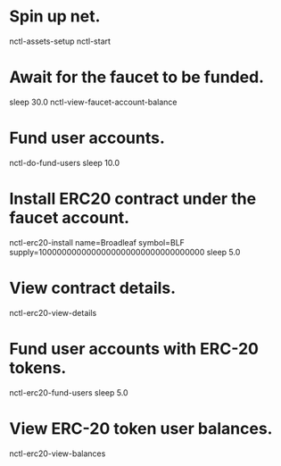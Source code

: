 # Spin up net.
nctl-assets-setup
nctl-start

# Await for the faucet to be funded.
sleep 30.0
nctl-view-faucet-account-balance

# Fund user accounts.
nctl-do-fund-users
sleep 10.0

# Install ERC20 contract under the faucet account.
nctl-erc20-install name=Broadleaf symbol=BLF supply=1000000000000000000000000000000000
sleep 5.0

# View contract details.
nctl-erc20-view-details

# Fund user accounts with ERC-20 tokens.
nctl-erc20-fund-users
sleep 5.0

# View ERC-20 token user balances.
nctl-erc20-view-balances
